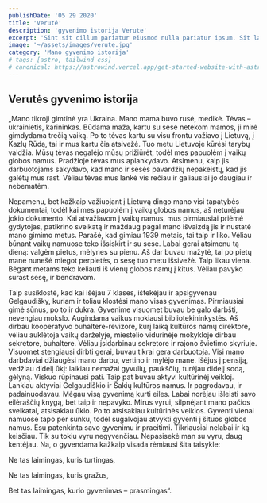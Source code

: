 ```yaml
---
publishDate: '05 29 2020'
title: 'Verutė'
description: 'gyvenimo istorija Verute'
excerpt: 'Sint sit cillum pariatur eiusmod nulla pariatur ipsum. Sit laborum anim qui mollit tempor pariatur nisi minim dolor. Aliquip et adipisicing sit sit fugiat'
image: '~/assets/images/verute.jpg'
category: 'Mano gyvenimo istorija'
# tags: [astro, tailwind css]
# canonical: https://astrowind.vercel.app/get-started-website-with-astro-tailwind-css # When posting content to multiple platforms at the same time (such as this website and Medium) and want to specify the ultimate authority. Remove it to automatically generate canonical
---
```


## Verutės gyvenimo istorija

„Mano tikroji gimtinė yra Ukraina. Mano mama buvo rusė, medikė. Tėvas – ukrainietis, karininkas. Būdama maža, kartu su sese netekom mamos, ji mirė gimdydama trečią vaiką. Po to tėvas kartu su visu frontu važiavo į Lietuvą, į Kazlų Rūdą, tai ir mus kartu čia atsivežė. Tuo metu Lietuvoje kūrėsi tarybų valdžia. Mūsų tėvas negalėjo mūsų prižiūrėt, todėl mes papuolėm į vaikų globos namus. Pradžioje tėvas mus aplankydavo. Atsimenu, kaip jis darbuotojams sakydavo, kad mano ir sesės pavardžių nepakeistų, kad jis galėtų mus rast. Vėliau tėvas mus lankė vis rečiau ir galiausiai jo daugiau ir nebematėm.

Nepamenu, bet kažkaip važiuojant į Lietuvą dingo mano visi tapatybės dokumentai, todėl kai mes papuolėm į vaikų globos namus, aš neturėjau jokio dokumento. Kai atvažiavom į vaikų namus, mus pirmiausiai priėmė gydytojas, patikrino sveikatą ir maždaug pagal mano išvaizdą jis ir nustatė mano gimimo metus. Parašė, kad gimiau 1939 metais, tai taip ir liko. Vėliau būnant vaikų namuose teko išsiskirt ir su sese. Labai gerai atsimenu tą dieną: valgėm pietus, mėlynes su pienu. Aš dar buvau mažytė, tai po pietų mane nunešė miegot perpietės, o sesę tuo metu išsivežė. Taip likau viena. Bėgant metams teko keliauti iš vienų globos namų į kitus. Vėliau pavyko surast sesę, ir bendravom.

Taip susiklostė, kad kai išėjau 7 klases, ištekėjau ir apsigyvenau Gelgaudišky, kuriam ir toliau klostėsi mano visas gyvenimas. Pirmiausiai gimė sūnus, po to ir dukra. Gyvenime visuomet buvau be galo darbšti, nevengiau mokslo. Augindama vaikus mokiausi bibliotekininkystės. Aš dirbau kooperatyvo buhaltere-revizore, kurį laiką kultūros namų direktore, vėliau auklėtoja vaikų darželyje, miestelio vidurinėje mokykloje dirbau sekretore, buhaltere. Vėliau įsidarbinau sekretore ir rajono švietimo skyriuje. Visuomet stengiausi dirbti gerai, buvau tikrai gera darbuotoja. Visi mano darbdaviai džiaugėsi mano darbu, vertino ir mylėjo mane. Išėjus į pensiją, vedžiau didelį ūkį: laikiau nemažai gyvulių, paukščių, turėjau didelį sodą, gėlyną. Viskuo rūpinausi pati. Taip pat buvau aktyvi kultūrinėj veikloj. Lankiau aktyviai Gelgaudiškio ir Šakių kultūros namus. Ir pagrodavau, ir padainuodavau. Mėgau visą gyvenimą kurti eiles. Labai norėjau išleisti savo eilėraščių knygą, bet taip ir nepavyko. Mirus vyrui, silpnėjant mano pačios sveikatai, atsisakiau ūkio. Po to atsisakiau kultūrinės veiklos. Gyventi vienai namuose tapo per sunku, todėl sugalvojau atvykti gyventi į šituos globos namus. Esu patenkinta savo gyvenimu ir praeitimi. Tikriausiai nelabai ir ką keisčiau. Tik su tokiu vyru negyvenčiau. Nepasisekė man su vyru, daug kentėjau. Na, o gyvendama kažkaip visada rėmiausi šita taisykle:

Ne tas laimingas, kuris turtingas,

Ne tas laimingas, kuris gražus,

Bet tas laimingas, kurio gyvenimas – prasmingas“.
